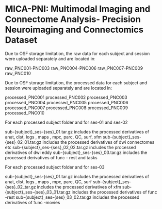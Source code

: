 # MICA-PNI: Multimodal Imaging and Connectome Analysis- Precision Neuroimaging and Connectomics Dataset 

Due to OSF storage limitation, the raw data for each subject and session were uploaded separately and are located in:

raw_PNC001-PNC003 
raw_PNC004-PNC006 
raw_PNC007-PNC009
raw_PNC010 

Due to OSF storage limitation, the processed data for each subject and session were uploaded separately and are located in:

processed_PNC001
processed_PNC002
processed_PNC003
processed_PNC004
processed_PNC005
processed_PNC006
processed_PNC007
processed_PNC008
processed_PNC009
processed_PNC010

For each processed subject folder and for ses-01 and ses-02

sub-{subject}_ses-{ses}_01.tar.gz includes the processed derivatives of anat, dist, logs , maps , mpc, parc, QC, surf, xfm
sub-{subject}_ses-{ses}_02_01.tar.gz includes the processed derivatives of dwi connectomes etc
sub-{subject}_ses-{ses}_02_02.tar.gz includes the processed derivatives of dwi eddy 
sub-{subject}_ses-{ses}_03.tar.gz includes the processed derivatives of func - rest and tasks 

For each processed subject folder and for ses-03

sub-{subject}_ses-{ses}_01.tar.gz includes the processed derivatives of anat, dist, logs , maps , mpc, parc, QC, surf
sub-{subject}_ses-{ses}_02_tar.gz includes the processed derivatives of xfm
sub-{subject}_ses-{ses}_03_01.tar.gz includes the processed derivatives of func -rest 
sub-{subject}_ses-{ses}_03_02.tar.gz includes the processed derivatives of func -movies 
